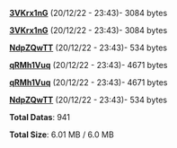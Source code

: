 [**3VKrx1nG**](/data/3VKrx1nG.txt) (20/12/22 - 23:43)- 3084 bytes

[**3VKrx1nG**](/data/3VKrx1nG.txt) (20/12/22 - 23:43)- 3084 bytes

[**NdpZQwTT**](/data/NdpZQwTT.txt) (20/12/22 - 23:43)- 534 bytes

[**qRMh1Vuq**](/data/qRMh1Vuq.txt) (20/12/22 - 23:43)- 4671 bytes

[**qRMh1Vuq**](/data/qRMh1Vuq.txt) (20/12/22 - 23:43)- 4671 bytes

[**NdpZQwTT**](/data/NdpZQwTT.txt) (20/12/22 - 23:43)- 534 bytes

**Total Datas**: 941

**Total Size**: 6.01 MB / 6.0 MB